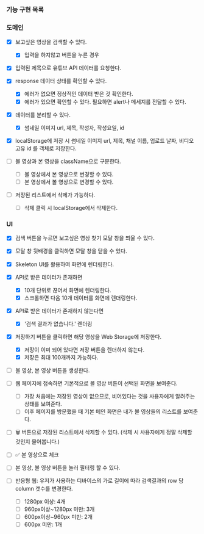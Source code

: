 ### 기능 구현 목록

### 도메인

- [x] 보고싶은 영상을 검색할 수 있다.
  - [x] 입력을 하지않고 버튼을 누른 경우
- [x] 입력된 제목으로 유튜브 API 데이터를 요청한다.

- [x] response 데이터 상태를 확인할 수 있다.

  - [x] 에러가 없으면 정상적인 데이터 받은 것 확인한다.
  - [x] 에러가 있으면 확인할 수 있다. 필요하면 alert나 메세지를 전달할 수 있다.

- [x] 데이터를 분리할 수 있다.

  - [x] 썸네일 이미지 url, 제목, 작성자, 작성요일, id

- [x] localStorage에 저장 시 썸네일 이미지 url, 제목, 채널 이름, 업로드 날짜, 비디오 고유 id 를 객체로 저장한다.

- [ ] 볼 영상과 본 영상을 className으로 구분한다.
  - [ ] 볼 영상에서 본 영상으로 변경할 수 있다.
  - [ ] 본 영상에서 볼 영상으로 변경할 수 있다.
- [ ] 저장된 리스트에서 삭제가 가능하다.
  - [ ] 삭제 클릭 시 localStorage에서 삭제한다.

### UI

- [x] 검색 버튼을 누르면 보고싶은 영상 찾기 모달 창을 띄울 수 있다.
- [x] 모달 창 뒷배경을 클릭하면 모달 창을 닫을 수 있다.

- [x] Skeleton UI를 활용하여 화면에 렌더링한다.

- [x] API로 받은 데이터가 존재하면

  - [x] 10개 단위로 끊어서 화면에 렌더링한다.
  - [x] 스크롤하면 다음 10개 데이터를 화면에 렌더링한다.

- [x] API로 받은 데이터가 존재하지 않는다면

  - [x] '검색 결과가 없습니다.' 렌더링

- [x] 저장하기 버튼을 클릭하면 해당 영상을 Web Storage에 저장한다.

  - [x] 저장이 이미 되어 있다면 저장 버튼을 렌더하지 않는다.
  - [x] 저장은 최대 100개까지 가능하다.

- [ ] 볼 영상, 본 영상 버튼을 생성한다.

- [ ] 웹 페이지에 접속하면 기본적으로 볼 영상 버튼이 선택된 화면을 보여준다.

  - [ ] 가장 처음에는 저장된 영상이 없으므로, 비어있다는 것을 사용자에게 알려주는 상태를 보여준다.
  - [ ] 이후 페이지를 방문했을 때 기본 메인 화면은 내가 볼 영상들의 리스트를 보여준다.

- [ ] 🗑️ 버튼으로 저장된 리스트에서 삭제할 수 있다. (삭제 시 사용자에게 정말 삭제할 것인지 물어봅니다.)

- [ ] ✅ 본 영상으로 체크

- [ ] 본 영상, 볼 영상 버튼을 눌러 필터링 할 수 있다.

- [ ] 반응형 웹: 유저가 사용하는 디바이스의 가로 길이에 따라 검색결과의 row 당 column 갯수를 변경한다.
  - [ ] 1280px 이상: 4개
  - [ ] 960px이상~1280px 미만: 3개
  - [ ] 600px이상~960px 미만: 2개
  - [ ] 600px 미만: 1개
